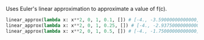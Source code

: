 Uses Euler's linear approximation to approximate a value of f(c).

```py
linear_approx(lambda x: x**2, 0, 1, 0.1, []) # [-4., -3.59000000000000, -3.16000000000000, -2.71000000000000, -2.24000000000000, -1.75000000000000, -1.24000000000000, -0.710000000000000, -0.160000000000000, 0.409999999999999, 0.999999999999999]
linear_approx(lambda x: x**2, 0, 1, 0.25, []) # [-4., -2.93750000000000, -1.75000000000000, -0.437500000000000]
linear_approx(lambda x: x**2, 0, 1, 0.5, []) # [-4., -1.75000000000000]
```
